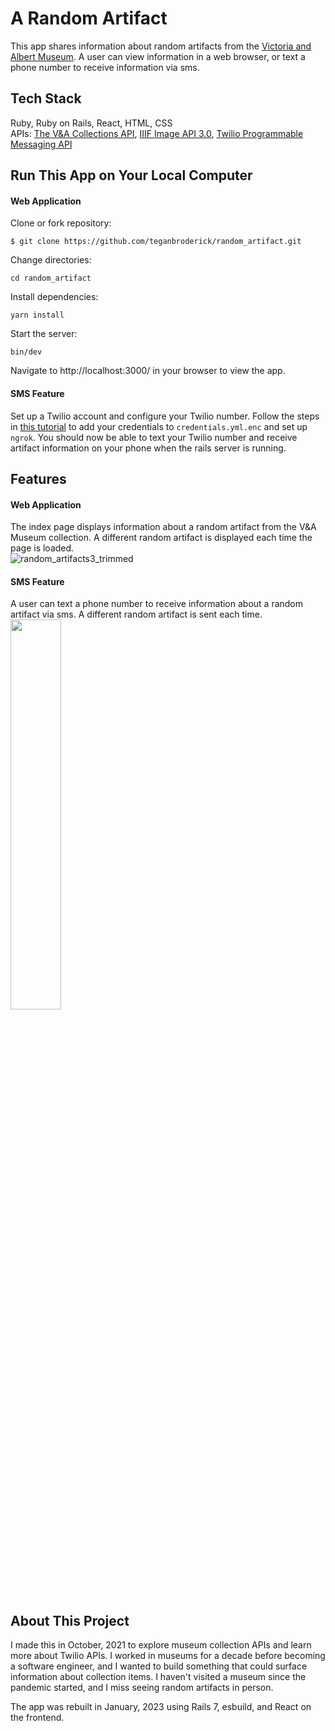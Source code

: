 # A Random Artifact
This app shares information about random artifacts from the [Victoria and Albert Museum](https://www.vam.ac.uk). A user can view information in a web browser, or text a phone number to receive information via sms.

## Tech Stack
Ruby, Ruby on Rails, React, HTML, CSS <br>
APIs: [The V&A Collections API](https://developers.vam.ac.uk), [IIIF Image API 3.0](https://iiif.io/api/image/3.0/), [Twilio Programmable Messaging API](https://www.twilio.com/messaging-api)

## Run This App on Your Local Computer
#### Web Application <br>
Clone or fork repository:
```
$ git clone https://github.com/teganbroderick/random_artifact.git
```
Change directories:
```
cd random_artifact
```
Install dependencies:
```
yarn install
```
Start the server:
```
bin/dev
```
Navigate to http://localhost:3000/ in your browser to view the app.

#### SMS Feature <br>
Set up a Twilio account and configure your Twilio number. Follow the steps in [this tutorial](https://www.twilio.com/blog/2016/04/receive-and-reply-to-sms-in-rails.html) to add your credentials to `credentials.yml.enc` and set up `ngrok`. You should now be able to text your Twilio number and receive artifact information on your phone when the rails server is running.

## Features
#### Web Application <br>
The index page displays information about a random artifact from the V&A Museum collection. A different random artifact is displayed each time the page is loaded.<br>
![random_artifacts3_trimmed](https://user-images.githubusercontent.com/31426739/137669782-534ebd73-501d-4c83-8f1a-28527554d073.gif)

#### SMS Feature <br>
A user can text a phone number to receive information about a random artifact via sms. A different random artifact is sent each time.<br>
<img src="https://user-images.githubusercontent.com/31426739/137668558-8051f97a-25b2-4457-970a-0ed185ab3a67.png" data-canonical-src="https://gyazo.com/eb5c5741b6a9a16c692170a41a49c858.png" width="40%" height="40%" />

## About This Project
I made this in October, 2021 to explore museum collection APIs and learn more about Twilio APIs. I worked in museums for a decade before becoming a software engineer, and I wanted to build something that could surface information about collection items. I haven't visited a museum since the pandemic started, and I miss seeing random artifacts in person.<br>

The app was rebuilt in January, 2023 using Rails 7, esbuild, and React on the frontend.

